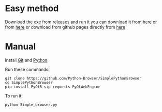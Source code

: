 # Easy method

Download the exe from releases and run it you can download it from [here](https://github.com/Python-Browser/SimplePythonBrowser/releases) or from [here](https://sourceforge.net/projects/simple-python-browser/files/latest/download) or download from github pages directly from [here](https://python-browser.github.io/SimplePythonBrowser/installation/windows/windows-install-selection)

# Manual

install [Git](https://git-scm.com/) and [Python](https://www.python.org/)

Run these commands:
```
git clone https://github.com/Python-Browser/SimplePythonBrowser
cd SimplePythonBrowser
pip install PyQt5 sip requests PyQtWebEngine
```
To run it:
```
python Simple_browser.py
```
